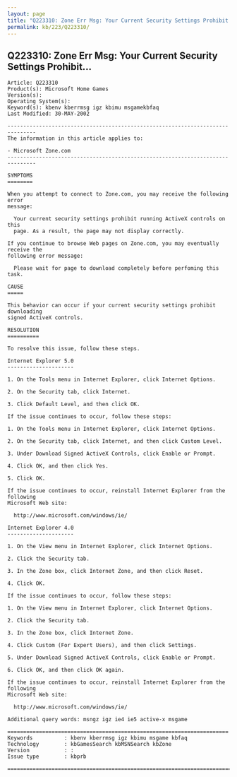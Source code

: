 ```yaml
---
layout: page
title: "Q223310: Zone Err Msg: Your Current Security Settings Prohibit..."
permalink: kb/223/Q223310/
---
```


## Q223310: Zone Err Msg: Your Current Security Settings Prohibit...

	Article: Q223310
	Product(s): Microsoft Home Games
	Version(s): 
	Operating System(s): 
	Keyword(s): kbenv kberrmsg igz kbimu msgamekbfaq
	Last Modified: 30-MAY-2002
	
	-------------------------------------------------------------------------------
	The information in this article applies to:
	
	- Microsoft Zone.com 
	-------------------------------------------------------------------------------
	
	SYMPTOMS
	========
	
	When you attempt to connect to Zone.com, you may receive the following error
	message:
	
	  Your current security settings prohibit running ActiveX controls on this
	  page. As a result, the page may not display correctly.
	
	If you continue to browse Web pages on Zone.com, you may eventually receive the
	following error message:
	
	  Please wait for page to download completely before perfoming this task.
	
	CAUSE
	=====
	
	This behavior can occur if your current security settings prohibit downloading
	signed ActiveX controls.
	
	RESOLUTION
	==========
	
	To resolve this issue, follow these steps.
	
	Internet Explorer 5.0
	---------------------
	
	1. On the Tools menu in Internet Explorer, click Internet Options.
	
	2. On the Security tab, click Internet.
	
	3. Click Default Level, and then click OK.
	
	If the issue continues to occur, follow these steps:
	
	1. On the Tools menu in Internet Explorer, click Internet Options.
	
	2. On the Security tab, click Internet, and then click Custom Level.
	
	3. Under Download Signed ActiveX Controls, click Enable or Prompt.
	
	4. Click OK, and then click Yes.
	
	5. Click OK.
	
	If the issue continues to occur, reinstall Internet Explorer from the following
	Microsoft Web site:
	
	  http://www.microsoft.com/windows/ie/
	
	Internet Explorer 4.0
	---------------------
	
	1. On the View menu in Internet Explorer, click Internet Options.
	
	2. Click the Security tab.
	
	3. In the Zone box, click Internet Zone, and then click Reset.
	
	4. Click OK.
	
	If the issue continues to occur, follow these steps:
	
	1. On the View menu in Internet Explorer, click Internet Options.
	
	2. Click the Security tab.
	
	3. In the Zone box, click Internet Zone.
	
	4. Click Custom (For Expert Users), and then click Settings.
	
	5. Under Download Signed ActiveX Controls, click Enable or Prompt.
	
	6. Click OK, and then click OK again.
	
	If the issue continues to occur, reinstall Internet Explorer from the following
	Microsoft Web site:
	
	  http://www.microsoft.com/windows/ie/
	
	Additional query words: msngz igz ie4 ie5 active-x msgame
	
	======================================================================
	Keywords          : kbenv kberrmsg igz kbimu msgame kbfaq
	Technology        : kbGamesSearch kbMSNSearch kbZone
	Version           : :
	Issue type        : kbprb
	
	=============================================================================
	
